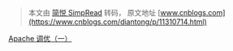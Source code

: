 > 本文由 [简悦 SimpRead](http://ksria.com/simpread/) 转码， 原文地址 [www.cnblogs.com](https://www.cnblogs.com/diantong/p/11310714.html)

[Apache 调优（一）](https://www.cnblogs.com/diantong/p/11304095.html)

